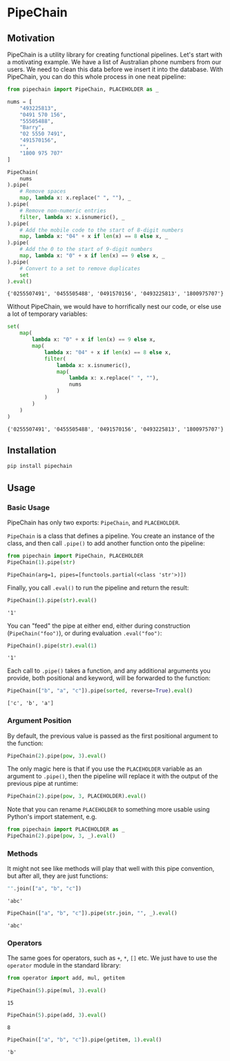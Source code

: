 ```python

```

# PipeChain

## Motivation

PipeChain is a utility library for creating functional pipelines.
Let's start with a motivating example.
We have a list of Australian phone numbers from our users.
We need to clean this data before we insert it into the database.
With PipeChain, you can do this whole process in one neat pipeline:



```python
from pipechain import PipeChain, PLACEHOLDER as _

nums = [
    "493225813",
    "0491 570 156",
    "55505488",
    "Barry",
    "02 5550 7491",
    "491570156",
    "",
    "1800 975 707"
]

PipeChain(
    nums
).pipe(
    # Remove spaces
    map, lambda x: x.replace(" ", ""), _
).pipe(
    # Remove non-numeric entries
    filter, lambda x: x.isnumeric(), _
).pipe(
    # Add the mobile code to the start of 8-digit numbers
    map, lambda x: "04" + x if len(x) == 8 else x, _
).pipe(
    # Add the 0 to the start of 9-digit numbers
    map, lambda x: "0" + x if len(x) == 9 else x, _
).pipe(
    # Convert to a set to remove duplicates
    set
).eval()
```




    {'0255507491', '0455505488', '0491570156', '0493225813', '1800975707'}



Without PipeChain, we would have to horrifically nest our code, or else use a lot of temporary variables:


```python
set(
    map(
        lambda x: "0" + x if len(x) == 9 else x,
        map(
            lambda x: "04" + x if len(x) == 8 else x,
            filter(
                lambda x: x.isnumeric(),
                map(
                    lambda x: x.replace(" ", ""),
                    nums
                )
            )
        )
    )
)
```




    {'0255507491', '0455505488', '0491570156', '0493225813', '1800975707'}



## Installation

```bash
pip install pipechain
```

## Usage
### Basic Usage

PipeChain has only two exports: `PipeChain`, and `PLACEHOLDER`.

`PipeChain` is a class that defines a pipeline.
You create an instance of the class, and then call `.pipe()` to add another function onto the pipeline:


```python
from pipechain import PipeChain, PLACEHOLDER
PipeChain(1).pipe(str)
```




    PipeChain(arg=1, pipes=[functools.partial(<class 'str'>)])



Finally, you call `.eval()` to run the pipeline and return the result:


```python
PipeChain(1).pipe(str).eval()
```




    '1'



You can "feed" the pipe at either end, either during construction (`PipeChain("foo")`), or during evaluation `.eval("foo")`:


```python
PipeChain().pipe(str).eval(1)
```




    '1'



Each call to `.pipe()` takes a function, and any additional arguments you provide, both positional and keyword, will be forwarded to the function:


```python
PipeChain(["b", "a", "c"]).pipe(sorted, reverse=True).eval()
```




    ['c', 'b', 'a']



### Argument Position
By default, the previous value is passed as the first positional argument to the function:


```python
PipeChain(2).pipe(pow, 3).eval()
```

The only magic here is that if you use the `PLACEHOLDER` variable as an argument to `.pipe()`, then the pipeline will replace it with the output of the previous pipe at runtime:


```python
PipeChain(2).pipe(pow, 3, PLACEHOLDER).eval()
```

Note that you can rename `PLACEHOLDER` to something more usable using Python's import statement, e.g.


```python
from pipechain import PLACEHOLDER as _
PipeChain(2).pipe(pow, 3, _).eval()

```

### Methods
It might not see like methods will play that well with this pipe convention, but after all, they are just functions:


```python
"".join(["a", "b", "c"])
```




    'abc'




```python
PipeChain(["a", "b", "c"]).pipe(str.join, "", _).eval()
```




    'abc'



### Operators

The same goes for operators, such as `+`, `*`, `[]` etc.
We just have to use the `operator` module in the standard library:


```python
from operator import add, mul, getitem

PipeChain(5).pipe(mul, 3).eval()
```




    15




```python
PipeChain(5).pipe(add, 3).eval()
```




    8




```python
PipeChain(["a", "b", "c"]).pipe(getitem, 1).eval()
```




    'b'



